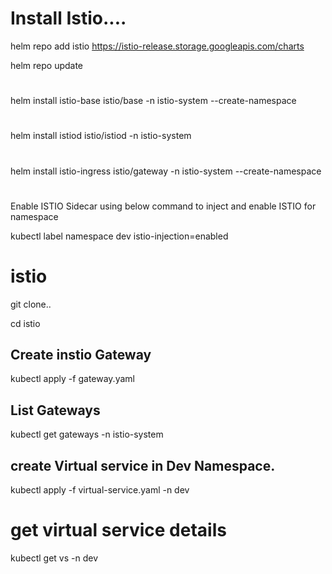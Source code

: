 
# Install Istio....

helm repo add istio https://istio-release.storage.googleapis.com/charts

helm repo update
#
helm install istio-base istio/base -n istio-system --create-namespace

#
helm install istiod istio/istiod -n istio-system 
#
helm install istio-ingress istio/gateway -n istio-system  --create-namespace



#
Enable ISTIO Sidecar using below command to inject and enable ISTIO for namespace

kubectl label namespace dev istio-injection=enabled

# istio

git clone..

cd istio


## Create instio Gateway
kubectl apply -f gateway.yaml


## List Gateways

kubectl get gateways -n istio-system


 ## create Virtual service in Dev Namespace.

 kubectl apply -f virtual-service.yaml -n dev

 # get virtual service details
 kubectl get vs -n dev

 
